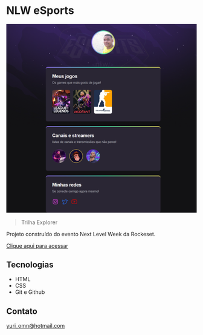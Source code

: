 # NLW eSports 

![preview](preview.png)
> Trilha Explorer

Projeto construído do evento Next Level Week da Rockeset.

[Clique aqui para acessar](https://yuriomn.github.io/nlw)

## Tecnologias

- HTML
- CSS
- Git e Github

## Contato

yuri_omn@hotmail.com